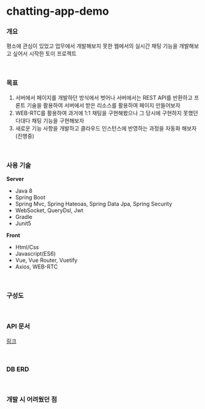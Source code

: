 # chatting-app-demo

### 개요 

평소에 관심이 있었고 업무에서 개발해보지 못한 웹에서의 실시간 채팅 기능을 개발해보고 싶어서 시작한 토이 프로젝트

<br>

### 목표

1. 서버에서 페이지를 개발하던 방식에서 벗어나 서버에서는 REST API를 반환하고 프론트 기술을 활용하여
   서버에서 받은 리소스를 활용하여 페이지 만들어보자
2. WEB-RTC를 활용하여 과거에 1:1 채팅을 구현해봤으나 그 당시에 구현하지 못했던 다대다 채팅 기능을 구현해보자
3. 새로운 기능 사항을 개발하고 클라우드 인스턴스에 반영하는 과정을 자동화 해보자(진행중)

<br>

### 사용 기술

**Server**
- Java 8
- Spring Boot
- Spring Mvc, Spring Hateoas, Spring Data Jpa, Spring Security
- WebSocket, QueryDsl, Jwt
- Gradle
- Junit5

**Front**
- Html/Css
- Javascript(ES6)
- Vue, Vue Router, Vuetify
- Axios, WEB-RTC

<br>

### 구성도

<br>

### API 문서

[링크](http://hschat.ml:8081/docs/index.html)

<br>

### DB ERD

<br>

### 개발 시 어려웠던 점

<br>
